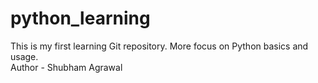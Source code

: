 # python_learning
This is my first learning Git repository. More focus on Python basics and usage. <br/>
Author - Shubham Agrawal
